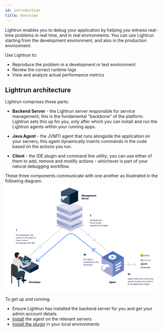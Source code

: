 ```yaml
---
id: introduction
title: Overview
---
```


Lightrun enables you to debug your application by helping you witness real-time problems in real time, and in real environments. You can use Lightrun starting from the development environment, and also in the production environment. 

Use Lightrun to: 
- Reproduce the problem in a development or test environment
- Review the correct runtime logs 
- View and analyze actual performance metrics

Lightrun architecture
--------

Lightrun comprises these parts:

- **Backend Server** -  the Lightrun server responsible for service management; this is the fundamental "backbone" of the platform. Lightrun sets this up for you, only after which you can install and run the Lightrun agents within your running apps. 

- **Java Agent** - the JVMTI agent that runs alongside the application on your servers; this agent dynamically inserts commands in the code based on the actions you run.

- **Client** - the IDE plugin and command line utility; you can use either of them to add, remove and modify actions - whichever is part of your natural debugging workflow.

These three components communicate with one another as illustrated in the following diagram: 
![Lightrun architecture](assets/diagram.png)


To get up and running: 
- Ensure Lightrun has installed the backend server for you and get your admin account details.
- [Install](install.md) the agent on the relevant servers
- [Install the plugin](install-client.md) in your local environments
